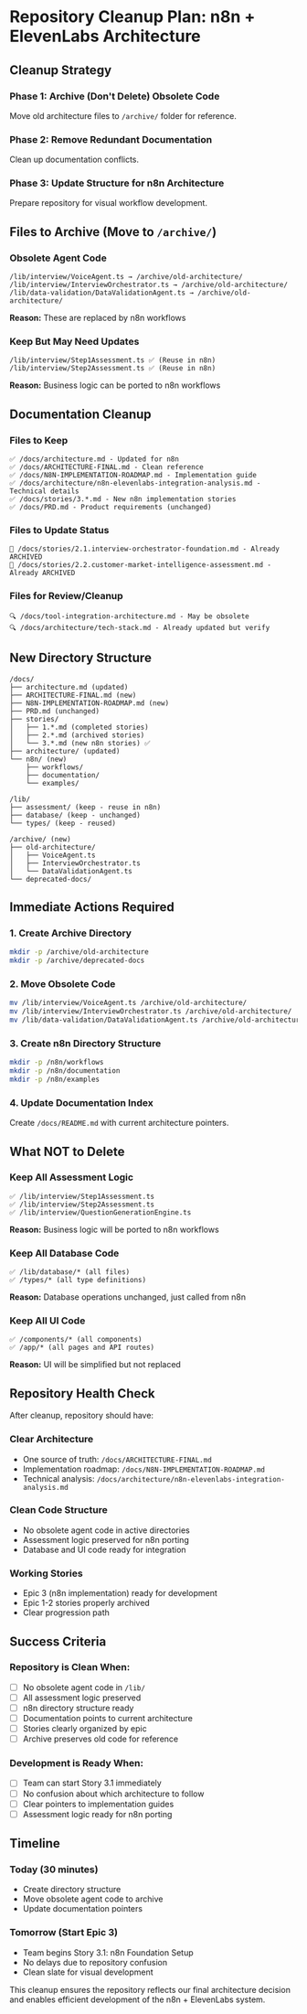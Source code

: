 # Repository Cleanup Plan: n8n + ElevenLabs Architecture

## Cleanup Strategy

### Phase 1: Archive (Don't Delete) Obsolete Code
Move old architecture files to `/archive/` folder for reference.

### Phase 2: Remove Redundant Documentation
Clean up documentation conflicts.

### Phase 3: Update Structure for n8n Architecture
Prepare repository for visual workflow development.

## Files to Archive (Move to `/archive/`)

### Obsolete Agent Code
```
/lib/interview/VoiceAgent.ts → /archive/old-architecture/
/lib/interview/InterviewOrchestrator.ts → /archive/old-architecture/
/lib/data-validation/DataValidationAgent.ts → /archive/old-architecture/
```

**Reason:** These are replaced by n8n workflows

### Keep But May Need Updates
```
/lib/interview/Step1Assessment.ts ✅ (Reuse in n8n)
/lib/interview/Step2Assessment.ts ✅ (Reuse in n8n)
```

**Reason:** Business logic can be ported to n8n workflows

## Documentation Cleanup

### Files to Keep
```
✅ /docs/architecture.md - Updated for n8n
✅ /docs/ARCHITECTURE-FINAL.md - Clean reference
✅ /docs/N8N-IMPLEMENTATION-ROADMAP.md - Implementation guide
✅ /docs/architecture/n8n-elevenlabs-integration-analysis.md - Technical details
✅ /docs/stories/3.*.md - New n8n implementation stories
✅ /docs/PRD.md - Product requirements (unchanged)
```

### Files to Update Status
```
📝 /docs/stories/2.1.interview-orchestrator-foundation.md - Already ARCHIVED
📝 /docs/stories/2.2.customer-market-intelligence-assessment.md - Already ARCHIVED
```

### Files for Review/Cleanup
```
🔍 /docs/tool-integration-architecture.md - May be obsolete
🔍 /docs/architecture/tech-stack.md - Already updated but verify
```

## New Directory Structure

```
/docs/
├── architecture.md (updated)
├── ARCHITECTURE-FINAL.md (new)
├── N8N-IMPLEMENTATION-ROADMAP.md (new)
├── PRD.md (unchanged)
├── stories/
│   ├── 1.*.md (completed stories)
│   ├── 2.*.md (archived stories)  
│   └── 3.*.md (new n8n stories) ✅
├── architecture/ (updated)
└── n8n/ (new)
    ├── workflows/
    ├── documentation/
    └── examples/

/lib/
├── assessment/ (keep - reuse in n8n)
├── database/ (keep - unchanged)
└── types/ (keep - reused)

/archive/ (new)
├── old-architecture/
│   ├── VoiceAgent.ts
│   ├── InterviewOrchestrator.ts
│   └── DataValidationAgent.ts
└── deprecated-docs/
```

## Immediate Actions Required

### 1. Create Archive Directory
```bash
mkdir -p /archive/old-architecture
mkdir -p /archive/deprecated-docs
```

### 2. Move Obsolete Code
```bash
mv /lib/interview/VoiceAgent.ts /archive/old-architecture/
mv /lib/interview/InterviewOrchestrator.ts /archive/old-architecture/  
mv /lib/data-validation/DataValidationAgent.ts /archive/old-architecture/
```

### 3. Create n8n Directory Structure
```bash
mkdir -p /n8n/workflows
mkdir -p /n8n/documentation  
mkdir -p /n8n/examples
```

### 4. Update Documentation Index
Create `/docs/README.md` with current architecture pointers.

## What NOT to Delete

### Keep All Assessment Logic
```
✅ /lib/interview/Step1Assessment.ts
✅ /lib/interview/Step2Assessment.ts
✅ /lib/interview/QuestionGenerationEngine.ts
```
**Reason:** Business logic will be ported to n8n workflows

### Keep All Database Code
```
✅ /lib/database/* (all files)
✅ /types/* (all type definitions)
```
**Reason:** Database operations unchanged, just called from n8n

### Keep All UI Code
```  
✅ /components/* (all components)
✅ /app/* (all pages and API routes)
```
**Reason:** UI will be simplified but not replaced

## Repository Health Check

After cleanup, repository should have:

### Clear Architecture
- One source of truth: `/docs/ARCHITECTURE-FINAL.md`
- Implementation roadmap: `/docs/N8N-IMPLEMENTATION-ROADMAP.md`
- Technical analysis: `/docs/architecture/n8n-elevenlabs-integration-analysis.md`

### Clean Code Structure
- No obsolete agent code in active directories
- Assessment logic preserved for n8n porting
- Database and UI code ready for integration

### Working Stories
- Epic 3 (n8n implementation) ready for development
- Epic 1-2 stories properly archived
- Clear progression path

## Success Criteria

### Repository is Clean When:
- [ ] No obsolete agent code in `/lib/`
- [ ] All assessment logic preserved
- [ ] n8n directory structure ready
- [ ] Documentation points to current architecture
- [ ] Stories clearly organized by epic
- [ ] Archive preserves old code for reference

### Development is Ready When:
- [ ] Team can start Story 3.1 immediately  
- [ ] No confusion about which architecture to follow
- [ ] Clear pointers to implementation guides
- [ ] Assessment logic ready for n8n porting

## Timeline

### Today (30 minutes)
- Create directory structure
- Move obsolete agent code to archive
- Update documentation pointers

### Tomorrow (Start Epic 3)
- Team begins Story 3.1: n8n Foundation Setup
- No delays due to repository confusion
- Clean slate for visual development

This cleanup ensures the repository reflects our final architecture decision and enables efficient development of the n8n + ElevenLabs system.